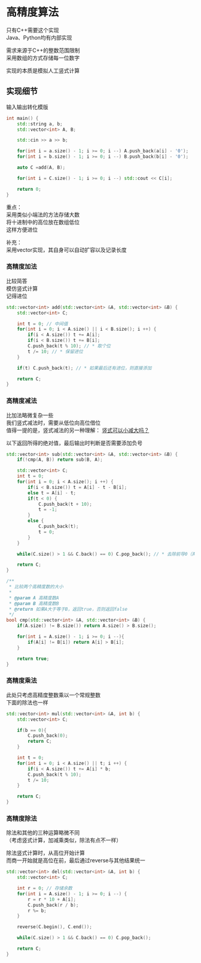 # 高精度算法

只有C++需要这个实现  
Java、Python均有内部实现  

需求来源于C++的整数范围限制  
采用数组的方式存储每一位数字  

实现的本质是模拟人工竖式计算  

## 实现细节

输入输出转化模版

```cpp
int main() {
    std::string a, b;
    std::vector<int> A, B;

    std::cin >> a >> b;

    for(int i = a.size() - 1; i >= 0; i --) A.push_back(a[i] - '0');
    for(int i = b.size() - 1; i >= 0; i --) B.push_back(b[i] - '0');

    auto C =add(A, B);

    for(int i = C.size() - 1; i >= 0; i --) std::cout << C[i];

    return 0;
}
```

重点：  
采用类似小端法的方法存储大数  
将十进制中的高位放在数组低位  
这样方便进位  

补充：  
采用vector实现，其自身可以自动扩容以及记录长度  

### 高精度加法

比较简答  
模仿竖式计算  
记得进位

```cpp
std::vector<int> add(std::vector<int> &A, std::vector<int> &B) {
    std::vector<int> C;

    int t = 0; // 中间值
    for(int i = 0; i < A.size() || i < B.size(); i ++) {
        if(i < A.size()) t += A[i];
        if(i < B.size()) t += B[i];
        C.push_back(t % 10); // * 取个位
        t /= 10; // * 保留进位
    }

    if(t) C.push_back(t); // * 如果最后还有进位，则直接添加

    return C;
}
```

### 高精度减法

比加法略微复杂一些  
我们竖式减法时，需要从低位向高位借位  
值得一提的是，竖式减法的另一种理解：
[竖式可以小减大吗？](https://www.zhihu.com/question/434174411)  

以下返回所得的绝对值，最后输出时判断是否需要添加负号  

```cpp
std::vector<int> sub(std::vector<int> &A, std::vector<int> &B) {
    if(!cmp(A, B)) return sub(B, A);

    std::vector<int> C;
    int t = 0;
    for(int i = 0; i < A.size(); i ++) {
        if(i < B.size()) t = A[i] - t - B[i];
        else t = A[i] - t;
        if(t < 0) {
            C.push_back(t + 10);
            t = -1;
        }
        else {
            C.push_back(t);
            t = 0;
        }
    }

    while(C.size() > 1 && C.back() == 0) C.pop_back(); // * 去除前导0（两个相减数如果类似可能出现）

    return C;
}

/**
 * 比较两个高精度数的大小
 * 
 * @param A 高精度数A
 * @param B 高精度数B
 * @return 如果A大于等于B，返回true，否则返回false
 */
bool cmp(std::vector<int> &A, std::vector<int> &B) {
    if(A.size() != B.size()) return A.size() > B.size();

    for(int i = A.size() - 1; i >= 0; i --){
        if(A[i] != B[i]) return A[i] > B[i];
    }

    return true;
}
```

### 高精度乘法

此处只考虑高精度整数乘以一个常规整数  
下面的除法也一样  

```cpp
std::vector<int> mul(std::vector<int> &A, int b) {
    std::vector<int> C;

    if(b == 0){
        C.push_back(0);
        return C;
    }

    int t = 0;
    for(int i = 0; i < A.size() || t; i ++) {
        if(i < A.size()) t += A[i] * b;
        C.push_back(t % 10);
        t /= 10;
    }

    return C;
}
```

### 高精度除法

除法和其他的三种运算略微不同  
（考虑竖式计算，加减乘类似，除法有点不一样）  

除法竖式计算时，从高位开始计算  
而商一开始就是高位在前，最后通过reverse与其他结果统一  

```cpp
std::vector<int> del(std::vector<int> &A, int b) {
    std::vector<int> C;

    int r = 0; // 存储余数
    for(int i = A.size() - 1; i >= 0; i --) {
        r = r * 10 + A[i];
        C.push_back(r / b);
        r %= b;
    }

    reverse(C.begin(), C.end());

    while(C.size() > 1 && C.back() == 0) C.pop_back();

    return C;
}
```
